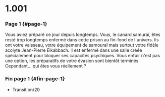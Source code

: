 # 1.001

### Page 1 {#page-1}

Vous aviez préparé ce jour depuis longtemps. Vous, le canard samuraï, êtes resté trop longtemps enfermé dans cette prison au fin-fond de l'univers. Ils ont votre vaisseau, votre équipement de samouraï mais surtout votre fidèle acolyte Jean-Pierre Elkabbach. Il est enfermé dans une salle créée spécialement pour bloquer ses capacités psychiques. Vous enfuir n'est pas une option, les préparatifs de votre évasion sont bientôt terminés. Cependant... qui êtes vous réellement ?

### Fin page 1 {#fin-page-1}

* Transition/20

